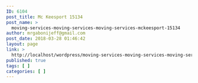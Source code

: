 ```yaml
---
ID: 6104
post_title: Mc Keesport 15134
post_name: >
  moving-services-moving-services-moving-services-mckeesport-15134
author: mrgabonijeff@gmail.com
post_date: 2018-03-28 01:46:42
layout: page
link: >
  http://localhost/wordpress/moving-services-moving-services-moving-services-mckeesport-15134/
published: true
tags: [ ]
categories: [ ]
---
```

